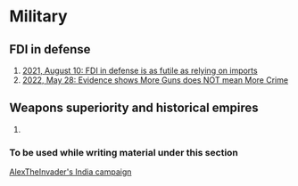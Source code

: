# Military

## FDI in defense

1. <a href = "https://vinamrsachdeva.github.io/military/fdi">2021, August 10: FDI in defense is as futile as relying on imports</a>
2. <a href = "https://vinamrsachdeva.github.io/guns/#evidence-shows-more-guns-does-not-mean-more-crime">2022, May 28: Evidence shows More Guns does NOT mean More Crime</a>

## Weapons superiority and historical empires

1. 

### To be used while writing material under this section

[AlexTheInvader's India campaign](https://vinamrsachdeva.github.io/military/alextheinvader.html)

